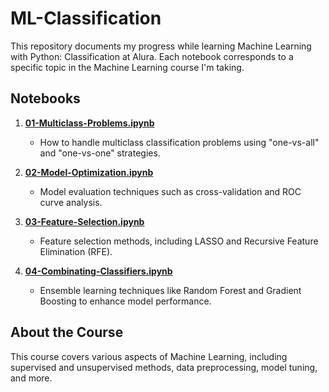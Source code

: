 # ML-Classification

This repository documents my progress while learning Machine Learning with Python: Classification at Alura. Each notebook corresponds to a specific topic in the Machine Learning course I'm taking.

## Notebooks

1. **[01-Multiclass-Problems.ipynb](https://github.com/devdebdeb/ML-Classificacao/blob/main/01-Multiclass-Problems.ipynb)**
   - How to handle multiclass classification problems using "one-vs-all" and "one-vs-one" strategies.

2. **[02-Model-Optimization.ipynb](https://github.com/devdebdeb/ML-Classificacao/blob/main/02-Model-Optimization.ipynb)**
   - Model evaluation techniques such as cross-validation and ROC curve analysis.

3. **[03-Feature-Selection.ipynb](https://github.com/devdebdeb/ML-Classificacao/blob/main/03-Feature-Selection.ipynb)**
   - Feature selection methods, including LASSO and Recursive Feature Elimination (RFE).

4. **[04-Combinating-Classifiers.ipynb](https://github.com/devdebdeb/ML-Classificacao/blob/main/04-Combinating-Classifiers.ipynb)**
   - Ensemble learning techniques like Random Forest and Gradient Boosting to enhance model performance.

## About the Course
This course covers various aspects of Machine Learning, including supervised and unsupervised methods, data preprocessing, model tuning, and more.
